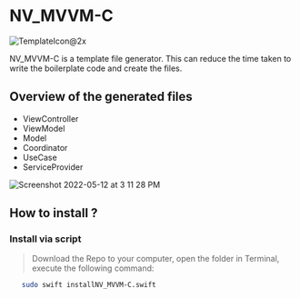 # NV_MVVM-C
![TemplateIcon@2x](https://user-images.githubusercontent.com/15319146/168037006-9107b639-a1ff-49b5-8233-1cafb63736a8.png)

NV_MVVM-C is a template file generator. This can reduce the time taken to write the boilerplate code and create the files.

## Overview of the generated files
- ViewController
- ViewModel
- Model
- Coordinator
- UseCase
- ServiceProvider


![Screenshot 2022-05-12 at 3 11 28 PM](https://user-images.githubusercontent.com/15319146/168041742-fff5c3b6-8873-4901-a10f-b5d04e217a98.png)


## How to install ?
### Install via script

> Download the Repo to your computer, open the folder in Terminal, execute the following command:
```bash
   sudo swift installNV_MVVM-C.swift
```
